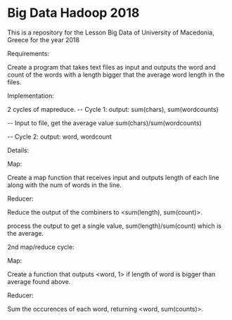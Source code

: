 # Big Data Hadoop 2018

This is a repository for the Lesson Big Data of University of Macedonia, Greece for the year 2018

Requirements:

Create a program that takes text files as input and outputs the word and count of the words with a length bigger that the average word length in the files.

Implementation: 

2 cycles of mapreduce.
-- Cycle 1: output: sum(chars), sum(wordcounts)

-- Input to file, get the average value sum(chars)/sum(wordcounts)

-- Cycle 2: output: word, wordcount

Details:

Map:

Create a map function that receives input and outputs length of each line along with the num of words in the line.

Reducer: 

Reduce the output of the combiners to <sum(length), sum(count)>.

process the output to get a single value, sum(length)/sum(count) which is the average.

2nd map/reduce cycle:

Map:

Create a function that outputs <word, 1> if length of word is bigger than average found above.

Reducer:

Sum the occurences of each word, returning <word, sum(counts)>.
